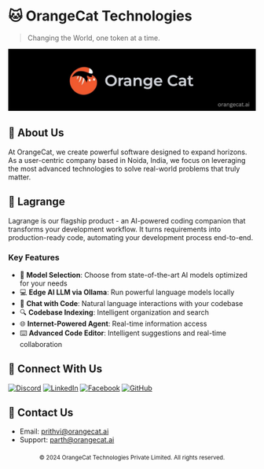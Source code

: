 # 🐱 OrangeCat Technologies

> Changing the World, one token at a time.

<div align="center">
  <img src="assets/images/logo.jpeg" alt="OrangeCat Logo">
</div>

## 🚀 About Us

At OrangeCat, we create powerful software designed to expand horizons. As a user-centric company based in Noida, India, we focus on leveraging the most advanced technologies to solve real-world problems that truly matter.

## 🔮 Lagrange

Lagrange is our flagship product - an AI-powered coding companion that transforms your development workflow. It turns requirements into production-ready code, automating your development process end-to-end.

### Key Features

- 🧠 **Model Selection**: Choose from state-of-the-art AI models optimized for your needs
- 💻 **Edge AI LLM via Ollama**: Run powerful language models locally
- 💬 **Chat with Code**: Natural language interactions with your codebase
- 🔍 **Codebase Indexing**: Intelligent organization and search
- 🌐 **Internet-Powered Agent**: Real-time information access
- ⌨️ **Advanced Code Editor**: Intelligent suggestions and real-time collaboration

## 🔗 Connect With Us

[![Discord](https://img.shields.io/badge/Discord-Join%20Us-7289DA?style=for-the-badge&logo=discord&logoColor=white)](https://discord.gg/FzndMpbhDd)
[![LinkedIn](https://img.shields.io/badge/LinkedIn-Follow%20Us-0077B5?style=for-the-badge&logo=linkedin&logoColor=white)](https://www.linkedin.com/company/orangecat-technologies-pvt-ltd/)
[![Facebook](https://img.shields.io/badge/Facebook-Like%20Us-1877F2?style=for-the-badge&logo=facebook&logoColor=white)](https://www.facebook.com/profile.php?id=61566877884409)
[![GitHub](https://img.shields.io/badge/GitHub-Star%20Us-181717?style=for-the-badge&logo=github&logoColor=white)](https://github.com/OrangeCat-Technologies)

## 📧 Contact Us

- Email: [prithvi@orangecat.ai](mailto:prithvi@orangecat.ai)
- Support: [parth@orangecat.ai](mailto:parth@orangecat.ai)

<div align="center">
  <sub>© 2024 OrangeCat Technologies Private Limited. All rights reserved.</sub>
</div>
